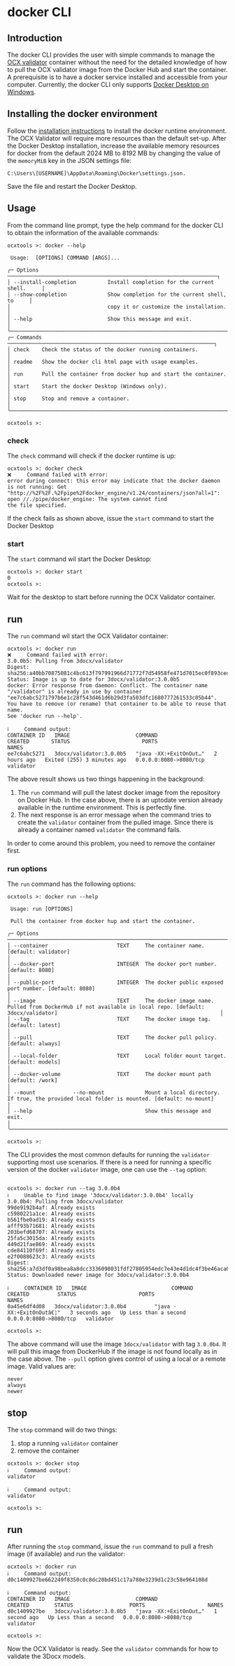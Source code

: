 # docker CLI

## Introduction
The docker CLI provides the user with simple commands to manage the [OCX validator](https://github.com/OCXStandard/ocx-validator) container without the need for the detailed knowledge of how to pull  the OCX validator image from the Docker Hub and start the container.
A prerequisite is to have a docker service installed and accessible from your computer.
Currently, the docker CLI only supports [Docker Desktop on Windows]( https://docs.docker.com/desktop/).

## Installing the docker environment

Follow the [installation instructions](https://docs.docker.com/desktop/install/windows-install/) to install the docker runtime environment.
The OCX Validator will require more resources than the default set-up. After the Docker Desktop installation,
increase the available memory resources for docker from the default 2024 MB to 8192 MB by changing the value of the ``memoryMiB``
key in the JSON settings file:

```
C:\Users\[USERNAME]\AppData\Roaming\Docker\settings.json.
```

Save the file and restart the Docker Desktop.

## Usage

From the command line prompt, type the help command for the docker CLI to obtain the information of the available commands:

```
ocxtools >: docker --help

 Usage:  [OPTIONS] COMMAND [ARGS]...

┌─ Options ───────────────────────────────────────────────────────────────────┐
│ --install-completion          Install completion for the current shell.     │
│ --show-completion             Show completion for the current shell, to     │
│                               copy it or customize the installation.        │
│ --help                        Show this message and exit.                   │
└─────────────────────────────────────────────────────────────────────────────┘
┌─ Commands ──────────────────────────────────────────────────────────────────┐
│ check    Check the status of the docker running containers.                 │
│ readme   Show the docker cli html page with usage examples.                 │
│ run      Pull the container from docker hup and start the container.        │
│ start    Start the docker Desktop (Windows only).                           │
│ stop     Stop and remove a container.                                       │
└─────────────────────────────────────────────────────────────────────────────┘

ocxtools >:
```
### check

The ``check`` command will check if the docker runtime is up:

```commandline
ocxtools >: docker check
❌     Command failed with error:
error during connect: this error may indicate that the docker daemon is not running: Get
"http://%2F%2F.%2Fpipe%2Fdocker_engine/v1.24/containers/json?all=1": open //./pipe/docker_engine: The system cannot find
the file specified.
```
If the check fails as shown above, issue the ``start`` command to start the Docker Desktop

### start

The ``start`` command wil start the Docker Desktop:

````commandline
ocxtools >: docker start
0
ocxtools >:
````
Wait for the desktop to start before running the OCX Validator container.
 ## run
The ``run`` command wil start the OCX Validator container:
````commandline
ocxtools >: docker run
❌     Command failed with error:
3.0.0b5: Pulling from 3docx/validator
Digest: sha256:a40bb70875081c4bc613f797991966d71772f7d54958fe471d7015ec0f893ced
Status: Image is up to date for 3docx/validator:3.0.0b5
docker: Error response from daemon: Conflict. The container name "/validator" is already in use by container "ee7c6abc5271797b6e1c28f543d461d6b29d3fa503dfc1680777261533c05b44". You have to remove (or rename) that container to be able to reuse that name.
See 'docker run --help'.

ℹ     Command output:
CONTAINER ID   IMAGE                     COMMAND                  CREATED       STATUS                       PORTS                    NAMES
ee7c6abc5271   3docx/validator:3.0.0b5   "java -XX:+ExitOnOut…"   2 hours ago   Exited (255) 3 minutes ago   0.0.0.0:8080->8080/tcp   validator

````
The above result shows us two things happening in the background:
1. The ``run`` command will pull the latest docker image from the repository on Docker Hub. In the case above, there is an uptodate version already available in the runtime environment. This is perfectly fine.
2. The next response is an error message when the command tries to create the ``validator`` container from the pulled image. Since there is already a container named ``validator`` the command fails.

In order to come around this problem, you need to remove the container first.

### run options

The ``run`` command has the following options:

````commandline
ocxtools >: docker run --help

 Usage: run [OPTIONS]

 Pull the container from docker hup and start the container.

╭─ Options ────────────────────────────────────────────────────────────────────────────────────────────────────────────────────────────────────────────────────────────────────────────────────────────╮
│ --container                      TEXT     The container name. [default: validator]                                                                                                                   │
│ --docker-port                    INTEGER  The docker port number. [default: 8080]                                                                                                                    │
│ --public-port                    INTEGER  The docker public exposed port number. [default: 8080]                                                                                                     │
│ --image                          TEXT     The docker image name. Pulled from DockerHub if not available in local repo. [default: 3docx/validator]                                                    │
│ --tag                            TEXT     The docker image tag. [default: latest]                                                                                                                    │
│ --pull                           TEXT     The docker pull policy. [default: always]                                                                                                                  │
│ --local-folder                   TEXT     Local folder mount target. [default: models]                                                                                                               │
│ --docker-volume                  TEXT     The docker mount path [default: /work]                                                                                                                     │
│ --mount            --no-mount             Mount a local directory. If true, the provided local folder is mounted. [default: no-mount]                                                                │
│ --help                                    Show this message and exit.                                                                                                                                │
╰──────────────────────────────────────────────────────────────────────────────────────────────────────────────────────────────────────────────────────────────────────────────────────────────────────╯

ocxtools >:
````
The CLI provides the most common defaults for running the ``validator`` supporting most use scenarios.
If there is a need for running a specific version of the docker ``validator`` image, one can use the ``--tag`` option:

````commandline

ocxtools >: docker run --tag 3.0.0b4
ℹ     Unable to find image '3docx/validator:3.0.0b4' locally
3.0.0b4: Pulling from 3docx/validator
99de9192b4af: Already exists
c5980221a1ce: Already exists
b561fbe0ad19: Already exists
afff93b71681: Already exists
203befd68707: Already exists
25fa5c3015da: Already exists
449d21fae869: Already exists
cde84110f69f: Already exists
e2f0088623c3: Already exists
Digest: sha256:a7d3df0a98bea8a8dcc3336098031fdf27805954edc7e43e4d1dc4f3be46aca0
Status: Downloaded newer image for 3docx/validator:3.0.0b4

ℹ     CONTAINER ID   IMAGE                           COMMAND                  CREATED         STATUS                    PORTS                    NAMES
0a45e6df4d08   3docx/validator:3.0.0b4         "java -XX:+ExitOnOutâ€¦"   3 seconds ago   Up Less than a second     0.0.0.0:8080->8080/tcp   validator

ocxtools >:
````

The above command will use the image ``3docx/validator`` with tag ``3.0.0b4``. It will pull this image from DockerHub if the image is not found locally as in the case above.
The ``--pull`` option gives control of using a local or a remote image. Valid values are:

````commandline
never
always
newer
````

## stop
The ``stop`` command will do two things:
1. stop a running ``validator`` container
2. remove the container

````commandline
ocxtools >: docker stop
ℹ     Command output:
validator

ℹ     Command output:
validator

ocxtools >:
````
## run

After running the ``stop`` command, issue the ``run`` command to pull a fresh image (if available) and run the validator:

````commandline
ocxtools >: docker run
ℹ     Command output:
d0c1409927be662249f8350c0c8dc20bd451c17a780e3239d1c23c58e964108d

ℹ     Command output:
CONTAINER ID   IMAGE                     COMMAND                  CREATED        STATUS                  PORTS                    NAMES
d0c1409927be   3docx/validator:3.0.0b5   "java -XX:+ExitOnOut…"   1 second ago   Up Less than a second   0.0.0.0:8080->8080/tcp   validator

ocxtools >:
````
Now the OCX Validator is ready. See the ``validator`` commands for how to validate the 3Docx models.
